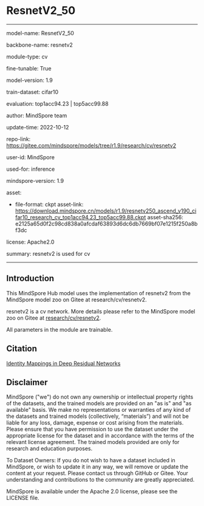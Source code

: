 # ResnetV2_50

---

model-name: ResnetV2_50

backbone-name: resnetv2

module-type: cv

fine-tunable: True

model-version: 1.9

train-dataset: cifar10

evaluation: top1acc94.23 | top5acc99.88

author: MindSpore team

update-time: 2022-10-12

repo-link: <https://gitee.com/mindspore/models/tree/r1.9/research/cv/resnetv2>

user-id: MindSpore

used-for: inference

mindspore-version: 1.9

asset:

-
    file-format: ckpt
    asset-link: <https://download.mindspore.cn/models/r1.9/resnetv250_ascend_v190_cifar10_research_cv_top1acc94.23_top5acc99.88.ckpt>
    asset-sha256: e2125a65d0f2c98cd838a0afcdaf63893d6dc6db7669bf07e1215f250a8bf3dc

license: Apache2.0

summary: resnetv2 is used for cv

---

## Introduction

This MindSpore Hub model uses the implementation of resnetv2 from the MindSpore model zoo on Gitee at research/cv/resnetv2.

resnetv2 is a cv network. More details please refer to the MindSpore model zoo on Gitee at [research/cv/resnetv2](https://gitee.com/mindspore/models/blob/r1.9/research/cv/resnetv2/README_CN.md).

All parameters in the module are trainable.

## Citation

[Identity Mappings in Deep Residual Networks](https://arxiv.org/pdf/1603.05027.pdf)

## Disclaimer

MindSpore ("we") do not own any ownership or intellectual property rights of the datasets, and the trained models are provided on an "as is" and "as available" basis. We make no representations or warranties of any kind of the datasets and trained models (collectively, “materials”) and will not be liable for any loss, damage, expense or cost arising from the materials. Please ensure that you have permission to use the dataset under the appropriate license for the dataset and in accordance with the terms of the relevant license agreement. The trained models provided are only for research and education purposes.

To Dataset Owners: If you do not wish to have a dataset included in MindSpore, or wish to update it in any way, we will remove or update the content at your request. Please contact us through GitHub or Gitee. Your understanding and contributions to the community are greatly appreciated.

MindSpore is available under the Apache 2.0 license, please see the LICENSE file.
